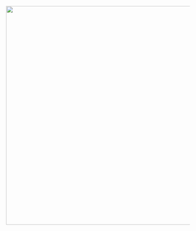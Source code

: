 <div align="center"> 
  <img width="600" src="https://64.media.tumblr.com/ab8852a7daeb86df10c5a50db4fdd9c7/tumblr_o0gchjl3ZS1r782wlo2_1280.png(https://i.pinimg.com/564x/f6/12/59/f612594566e8455aca1a4f74d861462c.jpg)"/>
</div><br />
